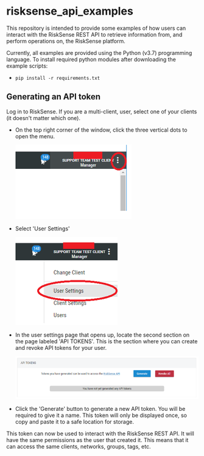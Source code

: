 # risksense_api_examples
This repository is intended to provide some examples of how users can interact with the RiskSense REST API to 
retrieve information from, and perform operations on, the RiskSense platform.  

Currently, all examples are provided using the Python (v3.7) programming language. To install required python modules after downloading the example scripts: 

* `pip install -r requirements.txt`


## Generating an API token

Log in to RiskSense.  If you are a multi-client, user, select one of your clients (it doesn't matter which one).
* On the top right corner of the window, click the three vertical dots to open the menu.
  
  ![Menu Location](https://github.com/risksense/risksense_api_examples/blob/master/readme_images/menu_location.png)

* Select 'User Settings'
  
  ![User Settings](https://github.com/risksense/risksense_api_examples/blob/master/readme_images/user_settings_menu.png)

* In the user settings page that opens up, locate the second section on the page labeled 'API TOKENS'.  This is the 
section where you can create and revoke API tokens for your user.
  
  ![API TOKEN](https://github.com/risksense/risksense_api_examples/blob/master/readme_images/generate.PNG)

* Click the 'Generate' button to generate a new API token.  You will be required to give it a name.  This token
will only be displayed once, so copy and paste it to a safe location for storage.

This token can now be used to interact with the RiskSense REST API.  It will have the same permissions as the user 
that created it.  This means that it can access the same clients, networks, groups, tags, etc.
